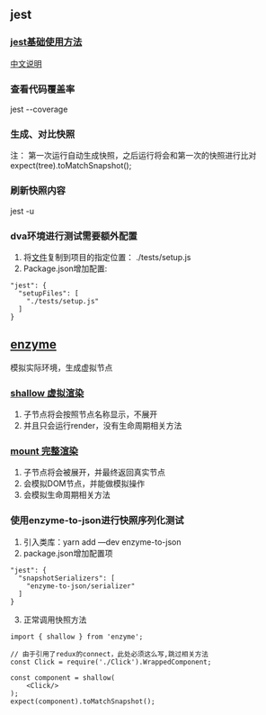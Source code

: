 ## jest

### [jest基础使用方法](http://facebook.github.io/jest/)

[中文说明](http://www.ruanyifeng.com/blog/2016/02/react-testing-tutorial.html)



### 查看代码覆盖率

jest --coverage



### 生成、对比快照

注： 第一次运行自动生成快照，之后运行将会和第一次的快照进行比对
expect(tree).toMatchSnapshot();



### 刷新快照内容

jest -u 



### dva环境进行测试需要额外配置

1. 将[文件](./tests/setup.js)复制到项目的指定位置：  ./tests/setup.js
2. Package.json增加配置:

```
"jest": {
  "setupFiles": [
  	"./tests/setup.js"
  ]
}
```



## [enzyme](http://airbnb.io/enzyme/)

模拟实际环境，生成虚拟节点



### [shallow 虚拟渲染](http://airbnb.io/enzyme/docs/api/shallow.html)

1. 子节点将会按照节点名称显示，不展开
2. 并且只会运行render，没有生命周期相关方法



### [mount 完整渲染](http://airbnb.io/enzyme/docs/api/mount.html)

1. 子节点将会被展开，并最终返回真实节点
2. 会模拟DOM节点，并能做模拟操作
3. 会模拟生命周期相关方法



### 使用enzyme-to-json进行快照序列化测试

1. 引入类库：yarn add —dev enzyme-to-json
2. package.json增加配置项

```
"jest": {
  "snapshotSerializers": [
  	"enzyme-to-json/serializer"
  ]
}
```

3. 正常调用快照方法

```
import { shallow } from 'enzyme';

// 由于引用了redux的connect，此处必须这么写,跳过相关方法
const Click = require('./Click').WrappedComponent;

const component = shallow(
	<Click/>
);
expect(component).toMatchSnapshot();
```